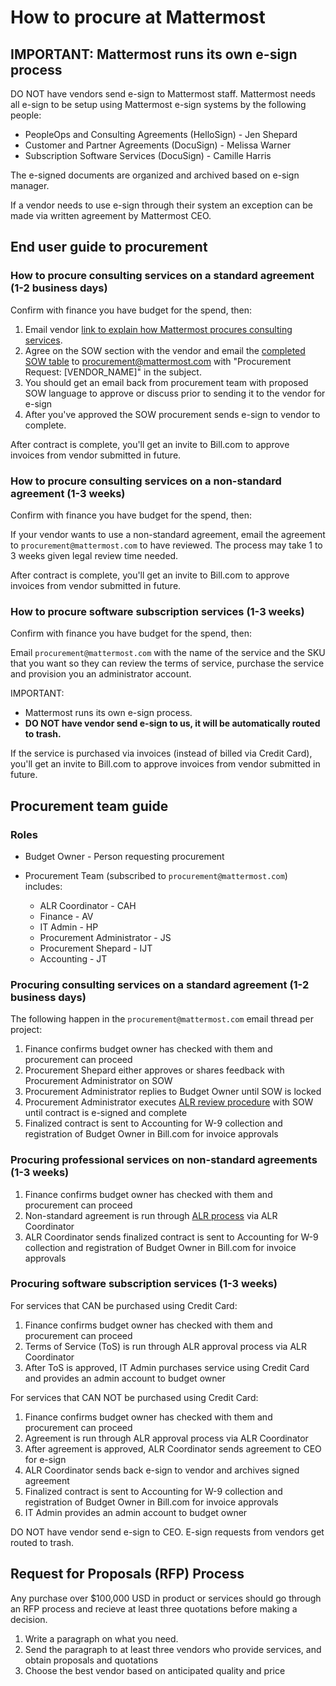 # How to procure at Mattermost 

## IMPORTANT: Mattermost runs its own e-sign process

DO NOT have vendors send e-sign to Mattermost staff. Mattermost needs all e-sign to be setup using Mattermost e-sign systems by the following people: 

- PeopleOps and Consulting Agreements (HelloSign) - Jen Shepard 
- Customer and Partner Agreements (DocuSign) - Melissa Warner 
- Subscription Software Services (DocuSign) - Camille Harris 

The e-signed documents are organized and archived based on e-sign manager. 

If a vendor needs to use e-sign through their system an exception can be made via written agreement by Mattermost CEO. 

## End user guide to procurement 

### How to procure consulting services on a standard agreement (1-2 business days)

Confirm with finance you have budget for the spend, then: 

1. Email vendor [link to explain how Mattermost procures consulting services](https://docs.google.com/document/u/1/d/1G4wFLq_wHHEDJ-hrv5Kmu022mFJgh3rJ4-glM0W6riI/edit#heading=h.cw54xe8enb2k). 
2. Agree on the SOW section with the vendor and email the [completed SOW table](https://docs.google.com/document/d/1G4wFLq_wHHEDJ-hrv5Kmu022mFJgh3rJ4-glM0W6riI/edit#) to procurement@mattermost.com with "Procurement Request: [VENDOR_NAME]" in the subject. 
3. You should get an email back from procurement team with proposed SOW language to approve or discuss prior to sending it to the vendor for e-sign 
4. After you've approved the SOW procurement sends e-sign to vendor to complete. 

After contract is complete, you'll get an invite to Bill.com to approve invoices from vendor submitted in future. 

### How to procure consulting services on a non-standard agreement (1-3 weeks) 

Confirm with finance you have budget for the spend, then: 

If your vendor wants to use a non-standard agreement, email the agreement to `procurement@mattermost.com` to have reviewed. The process may take 1 to 3 weeks given legal review time needed. 

After contract is complete, you'll get an invite to Bill.com to approve invoices from vendor submitted in future. 

### How to procure software subscription services (1-3 weeks) 

Confirm with finance you have budget for the spend, then: 

Email `procurement@mattermost.com` with the name of the service and the SKU that you want so they can review the terms of service, purchase the service and provision you an administrator account. 

IMPORTANT: 
- Mattermost runs its own e-sign process. 
- **DO NOT have vendor send e-sign to us, it will be automatically routed to trash.**

If the service is purchased via invoices (instead of billed via Credit Card), you'll get an invite to Bill.com to approve invoices from vendor submitted in future. 

## Procurement team guide 

### Roles 

- Budget Owner - Person requesting procurement 

- Procurement Team (subscribed to `procurement@mattermost.com`) includes: 
  - ALR Coordinator - CAH  
  - Finance - AV
  - IT Admin - HP
  - Procurement Administrator - JS 
  - Procurement Shepard - IJT 
  - Accounting - JT

### Procuring consulting services on a standard agreement (1-2 business days)

The following happen in the `procurement@mattermost.com` email thread per project: 

1. Finance confirms budget owner has checked with them and procurement can proceed
2. Procurement Shepard either approves or shares feedback with Procurement Administrator on SOW
3. Procurement Administrator replies to Budget Owner until SOW is locked
4. Procurement Administrator executes [ALR review procedure](https://docs.google.com/document/d/1-IVQMs6zuLJkBe1uvD_fNNLOZXLgDTamt6eZwvrMMRo/edit#heading=h.3v4zftty6hl1) with SOW until contract is e-signed and complete 
5. Finalized contract is sent to Accounting for W-9 collection and registration of Budget Owner in Bill.com for invoice approvals 

### Procuring professional services on non-standard agreements (1-3 weeks)

1. Finance confirms budget owner has checked with them and procurement can proceed
1. Non-standard agreement is run through [ALR process](https://docs.google.com/document/d/1-IVQMs6zuLJkBe1uvD_fNNLOZXLgDTamt6eZwvrMMRo/edit#heading=h.3v4zftty6hl1) via ALR Coordinator 
2. ALR Coordinator sends finalized contract is sent to Accounting for W-9 collection and registration of Budget Owner in Bill.com for invoice approvals 

### Procuring software subscription services (1-3 weeks)

For services that CAN be purchased using Credit Card: 

1. Finance confirms budget owner has checked with them and procurement can proceed
2. Terms of Service (ToS) is run through ALR approval process via ALR Coordinator 
3. After ToS is approved, IT Admin purchases service using Credit Card and provides an admin account to budget owner 

For services that CAN NOT be purchased using Credit Card: 

1. Finance confirms budget owner has checked with them and procurement can proceed
2. Agreement is run through ALR approval process via ALR Coordinator 
3. After agreement is approved, ALR Coordinator sends agreement to CEO for e-sign
4. ALR Coordinator sends back e-sign to vendor and archives signed agreement 
5. Finalized contract is sent to Accounting for W-9 collection and registration of Budget Owner in Bill.com for invoice approvals 
6. IT Admin provides an admin account to budget owner 

DO NOT have vendor send e-sign to CEO. E-sign requests from vendors get routed to trash. 

## Request for Proposals (RFP) Process

Any purchase over $100,000 USD in product or services should go through an RFP process and recieve at least three quotations before making a decision. 

1. Write a paragraph on what you need. 
2. Send the paragraph to at least three vendors who provide services, and obtain proposals and quotations 
3. Choose the best vendor based on anticipated quality and price 
